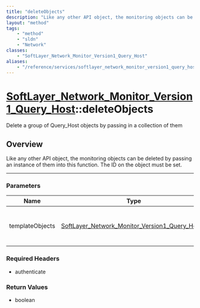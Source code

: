 ```yaml
---
title: "deleteObjects"
description: "Like any other API object, the monitoring objects can be deleted by passing an instance of them into this function.  The... "
layout: "method"
tags:
    - "method"
    - "sldn"
    - "Network"
classes:
    - "SoftLayer_Network_Monitor_Version1_Query_Host"
aliases:
    - "/reference/services/softlayer_network_monitor_version1_query_host/deleteObjects"
---
```

# [SoftLayer_Network_Monitor_Version1_Query_Host](/reference/services/SoftLayer_Network_Monitor_Version1_Query_Host)::deleteObjects


Delete a group of Query_Host objects by passing in a collection of them


## Overview 
Like any other API object, the monitoring objects can be deleted by passing an instance of them into this function.  The ID on the object must be set. 

-----

### Parameters 
|Name | Type | Description |
| --- | --- | --- |
|templateObjects| <a href='/reference/datatypes/SoftLayer_Network_Monitor_Version1_Query_Host'>SoftLayer_Network_Monitor_Version1_Query_Host[] </a>| An array of skeleton SoftLayer_Network_Monitor_Version1_Query_Host objects that you wish to delete. Each object in the array must have at least their id properties defined.|


### Required Headers
* authenticate


### Return Values
* boolean




